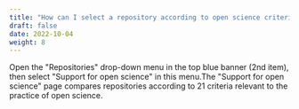 ```yaml
---
title: "How can I select a repository according to open science criteria?"
draft: false
date: 2022-10-04
weight: 8
---
```


Open the "Repositories" drop-down menu in the top blue banner (2nd item), then select "Support for open science" in this menu.The "Support for open science" page compares repositories according to 21 criteria relevant to the practice of open science.